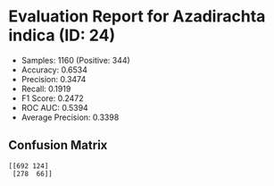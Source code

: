 # Evaluation Report for Azadirachta indica (ID: 24)
- Samples: 1160 (Positive: 344)
- Accuracy: 0.6534
- Precision: 0.3474
- Recall: 0.1919
- F1 Score: 0.2472
- ROC AUC: 0.5394
- Average Precision: 0.3398

## Confusion Matrix
```
[[692 124]
 [278  66]]
```